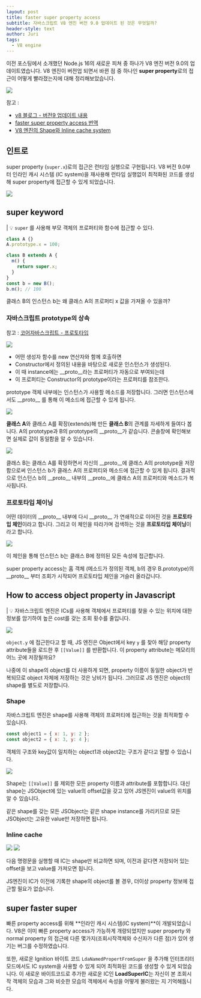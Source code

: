 ```yaml
---
layout: post
title: faster super property access
subtitle: 자바스크립트 V8 엔진 버전 9.0 업데이트 된 것은 무엇일까?
header-style: text
author: Juri
tags:
  - V8 engine
---
```


이전 포스팅에서 소개했던 Node.js 16의 새로운 피쳐 중 하나가 V8 엔진 버전 9.0의 업데이트였습니다. V8 엔진이 버전업 되면서 바뀐 점 중 하나인 **super property**로의 접근이 어떻게 빨라졌는지에 대해 정리해보았습니다.

![](/img/in-post/v8tweet.png)

참고 :

- [v8 블로그 - 버전9 업데이트 내용](https://v8.dev/blog/v8-release-90)
- [faster super property access 번역](https://ui.toast.com/weekly-pick/ko_20210224)
- [V8 엔진의 Shape와 Inline cache system](https://shlrur.github.io/javascripts/javascript-engine-fundamentals-shapes-and-Inline-caches/)

## 인트로

super property (`super.x`)로의 접근은 런타임 실행으로 구현됩니다. V8 버전 9.0부터 인라인 캐시 시스템 (IC system)을 재사용해 런타임 실행없이 최적화된 코드를 생성해 super property에 접근할 수 있게 되었습니다.

![](/img/in-post/super-property.png)

## super keyword

| 💡 `super` 를 사용해 부모 객체의 프로퍼티와 함수에 접근할 수 있다.

```js
class A {}
A.prototype.x = 100;

class B extends A {
  m() {
    return super.x;
  }
}
const b = new B();
b.m(); // 100
```

클래스 B의 인스턴스 b는 왜 클래스 A의 프로퍼티 x 값을 가져올 수 있을까?

### 자바스크립트 prototype의 상속

참고 : [코어자바스크립트 - 프로토타입](./javascript/2022-05-11-core5.md)

![](/img/in-post/prototype2.jpg)

- 어떤 생성자 함수를 new 연산자와 함께 호출하면
- Constructor에서 정의된 내용을 바탕으로 새로운 인스턴스가 생성된다.
- 이 때 instance에는 \_\_proto\_\_라는 프로퍼티가 자동으로 부여되는데
- 이 프로퍼티는 Constructor의 prototype이라는 프로퍼티를 참조한다.

prototype 객체 내부에는 인스턴스가 사용할 메소드를 저장합니다. 그러면 인스턴스에서도 \_\_proto\_\_ 를 통해 이 메소드에 접근할 수 있게 됩니다.

![](/img/in-post/prototype3.png)

**클래스 A**와 클래스 A를 확장(extends)해 만든 **클래스 B**의 관계를 자세하게 들여다 봅니다. A의 prototype과 B의 prototype의 \_\_proto\_\_가 같습니다. 콘솔창에 확인해보면 실제로 값이 동일함을 알 수 있습니다.

![](/img/in-post/prototype4.png)

클래스 B는 클래스 A를 확장하면서 자신의 \_\_proto\_\_에 클래스 A의 prototype을 저장함으로써 인스턴스 b가 클래스 A의 프로퍼티와 메소드에 접근할 수 있게 됩니다. 결과적으로 인스턴스 b의 \_\_proto\_\_ 내부의 \_\_proto\_\_에 클래스 A의 프로퍼티와 메소드가 복사됩니다.

### 프로토타입 체이닝

어떤 데이터의 \_\_proto\_\_ 내부에 다시 \_\_proto\_\_ 가 연쇄적으로 이어진 것을 **프로토타입 체인**이라고 합니다. 그리고 이 체인을 따라가며 검색하는 것을 **프로토타입 체이닝**이라고 합니다.

![](/img/in-post/prototype-chain.png)

이 체인을 통해 인스턴스 b는 클래스 B에 정의된 모든 속성에 접근합니다.

super property access는 홈 객체 (메소드가 정의된 객체, b의 경우 B.prototype)의 \_\_proto\_\_ 부터 조회가 시작되어 프로토타입 체인을 거슬러 올라갑니다.

## How to access object property in Javascript

| 💡 자바스크립트 엔진은 ICs를 사용해 객체에서 프로퍼티를 찾을 수 있는 위치에 대한 정보를 암기하여 높은 cost를 갖는 조회 횟수를 줄입니다.

![](/img/in-post/shape1.png)

`object.y` 에 접근한다고 할 때, JS 엔진은 Object에서 key `y` 를 찾아 해당 property attribute들을 로드한 후 `[[Value]]` 를 반환합니다. 이 property attribute는 메모리의 어느 곳에 저장될까요?

나중에 이 shape의 object를 더 사용하게 되면, property 이름이 동일한 object가 반복되므로 object 자체에 저장하는 것은 낭비가 됩니다. 그러므로 JS 엔진은 object의 shape를 별도로 저장합니다.

### Shape

자바스크립트 엔진은 shape를 사용해 객체의 프로퍼티에 접근하는 것을 최적화할 수 있습니다.

```js
const object1 = { x: 1, y: 2 };
const object2 = { x: 3, y: 4 };
```

객체의 구조와 key값이 일치하는 object1과 object2는 구조가 같다고 말할 수 있습니다.

![](/img/in-post/shape2.png)

Shape는 `[[Value]]` 를 제외한 모든 property 이름과 attribute를 포함합니다. 대신 shape는 JSObject에 있는 value의 offset값을 갖고 있어 JS엔진이 value의 위치를 알 수 있습니다.

같은 shape를 갖는 모든 JSObject는 같은 shape instance를 가리키므로 모든 JSObject는 고유한 value만 저장하면 됩니다.

### Inline cache

![](/img/in-post/shape3.png)
![](/img/in-post/shape4.png)

다음 명령문을 실행할 때 IC는 shape만 비교하면 되며, 이전과 같다면 저장되어 있는 offset을 보고 value를 가져오면 됩니다.

JS엔진이 IC가 이전에 기록한 shape의 object를 볼 경우, 더이상 property 정보에 접근할 필요가 없습니다.

## super faster super

빠른 property access를 위해 **인라인 캐시 시스템(IC system)**이 개발되었습니다. V8은 이미 빠른 property access가 가능하게 개량되었지만 super property 와 normal property 의 접근에 다른 몇가지(조회시작객체와 수신자가 다른 점)가 있어 생기는 버그를 수정하였습니다.

또한, 새로운 Ignition 바이트 코드 `LdaNamedPropertFromSuper` 을 추가해 인터프리터 모드에서도 IC system을 사용할 수 있게 되어 최적화된 코드를 생성할 수 있게 되었습니다. 이 새로운 바이트코드로 추가한 새로운 IC인 **LoadSuperIC**는 자신이 본 조회시작 객체의 모습과 그와 비슷한 모습의 객체에서 속성을 어떻게 불러왔는 지 기억해둡니다.
